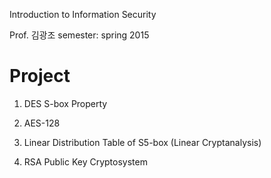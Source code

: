 Introduction to Information Security

Prof. 김광조
semester: spring 2015

# Project

1. DES S-box Property

2. AES-128

3. Linear Distribution Table of S5-box (Linear Cryptanalysis)

4. RSA Public Key Cryptosystem
